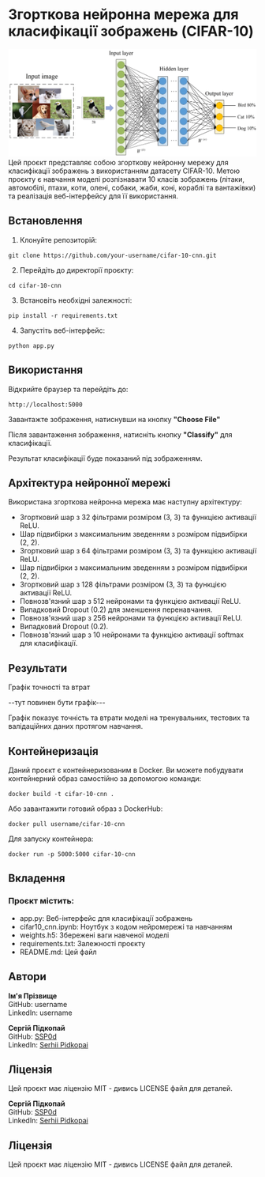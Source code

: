 # Згорткова нейронна мережа для класифікації зображень (CIFAR-10)
![Image](https://raw.githubusercontent.com/SSP0d/source/main/applsci-12-12873-g001.webp)
Цей проєкт представляє собою згорткову нейронну мережу для класифікації зображень з використанням датасету CIFAR-10. Метою проєкту є навчання моделі розпізнавати 10 класів зображень (літаки, автомобілі, птахи, коти, олені, собаки, жаби, коні, кораблі та вантажівки) та реалізація веб-інтерфейсу для її використання.

## Встановлення

1. Клонуйте репозиторій:
```
git clone https://github.com/your-username/cifar-10-cnn.git
```

2. Перейдіть до директорії проєкту:
```
cd cifar-10-cnn
```

3. Встановіть необхідні залежності:
```
pip install -r requirements.txt
```

4. Запустіть веб-інтерфейс:
```
python app.py
```

## Використання

Відкрийте браузер та перейдіть до:
```
http://localhost:5000
```

Завантажте зображення, натиснувши на кнопку **"Choose File"**

Після завантаження зображення, натисніть кнопку **"Classify"** для класифікації.

Результат класифікації буде показаний під зображенням.

## Архітектура нейронної мережі

Використана згорткова нейронна мережа має наступну архітектуру:

+ Згортковий шар з 32 фільтрами розміром (3, 3) та функцією активації ReLU.
+ Шар підвибірки з максимальним зведенням з розміром підвибірки (2, 2).
+ Згортковий шар з 64 фільтрами розміром (3, 3) та функцією активації ReLU.
+ Шар підвибірки з максимальним зведенням з розміром підвибірки (2, 2).
+ Згортковий шар з 128 фільтрами розміром (3, 3) та функцією активації ReLU.
+ Повнозв'язний шар з 512 нейронами та функцією активації ReLU.
+ Випадковий Dropout (0.2) для зменшення перенавчання.
+ Повнозв'язний шар з 256 нейронами та функцією активації ReLU.
+ Випадковий Dropout (0.2).
+ Повнозв'язний шар з 10 нейронами та функцією активації softmax для класифікації.

## Результати

Графік точності та втрат

--тут повинен бути графік---

Графік показує точність та втрати моделі на тренувальних, тестових та валідаційних даних протягом навчання.

## Контейнеризація

Даний проєкт є контейнеризованим в Docker. Ви можете побудувати контейнерний образ самостійно за допомогою команди:
```
docker build -t cifar-10-cnn .
```

Або завантажити готовий образ з DockerHub:
```
docker pull username/cifar-10-cnn
```

Для запуску контейнера:
```
docker run -p 5000:5000 cifar-10-cnn
```

## Вкладення

### Проєкт містить:

+ app.py: Веб-інтерфейс для класифікації зображень
+ cifar10_cnn.ipynb: Ноутбук з кодом нейромережі та навчанням
+ weights.h5: Збережені ваги навченої моделі
+ requirements.txt: Залежності проєкту
+ README.md: Цей файл

## Автори
**Ім'я Прізвище**  
GitHub: username  
LinkedIn: username  

**Сергій Підкопай**  
GitHub: [SSP0d](https://github.com/SSP0d)  
LinkedIn: [Serhii Pidkopai](https://www.linkedin.com/in/serhii-pidkopai-1734b7243/)  

## Ліцензія
Цей проєкт має ліцензію MIT - дивись LICENSE файл для деталей.

**Сергій Підкопай**  
GitHub: [SSP0d](https://github.com/SSP0d)  
LinkedIn: [Serhii Pidkopai](https://www.linkedin.com/in/serhii-pidkopai-1734b7243/)  

## Ліцензія
Цей проєкт має ліцензію MIT - дивись LICENSE файл для деталей.
